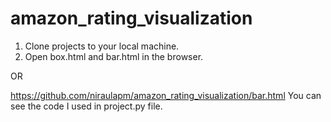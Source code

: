 # amazon_rating_visualization

1. Clone projects to your local machine.
2. Open box.html and bar.html in the browser.
 
 OR
 
 https://github.com/niraulapm/amazon_rating_visualization/bar.html
You can see the code I used in project.py file.
